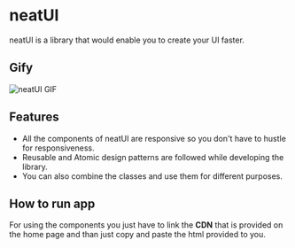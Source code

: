 # neatUI

neatUI is a library that would enable you to create your UI faster.

## Gify

![neatUI GIF]("./Images/neatUI.gif")

## Features

- All the components of neatUI are responsive so you don't have to hustle for responsiveness.
- Reusable and Atomic design patterns are followed while developing the library.
- You can also combine the classes and use them for different purposes.

## How to run app

For using the components you just have to link the **CDN** that is provided on the home page and than just copy and paste the html provided to you.
